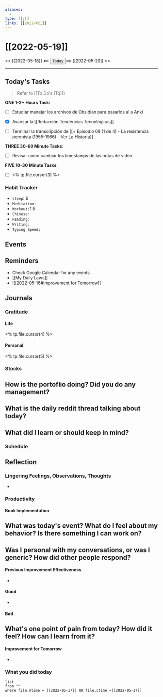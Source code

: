```yaml
---
aliases:
  - 
type: [[¡]]
links: [[2021-W21]]
---
```


# [[2022-05-19]]
<< [[2022-05-18]] <== <button class="date_button_today">Today</button>==> [[2022-05-20]] >>

---

## Today's Tasks
> Refer to [[To Do's (Tq)]]

**ONE 1-2+ Hours Task:**
- [ ] Estudiar manejar los archivos de Obsidian para pasarlos al a Anki
- [x] Avanzar la [[Redacción Tendencias Tecnológicas]]
- [ ] Terminar la transcripción de [[+ Episodio 09 (1 de 4) - La resistencia peronista (1955-1966) - Ver La Historia]]


**THREE 30-60 Minute Tasks**:
- [ ] Revisar como cambiar los timestamps de las notas de video 

**FIVE 10-30 Minute Tasks**:
- [ ] <% tp.file.cursor(3) %>

### Habit Tracker
- `sleep`::6
- `Meditation:` 
- `Workout:`1.5
- `Chinese:`
- `Reading:`
- `Writing:`
- `Typing Speed:` 

## Events 

## Reminders
- Check Google Calendar for any events
- [[My Daily Laws]]
- ![[2022-05-16#Improvement for Tomorrow]]
## Journals
### Gratitude
#### Life 
<% tp.file.cursor(4) %>
#### Personal
<% tp.file.cursor(5) %>


### Stocks
**How is the portoflio doing? Did you do any management?**
- 

**What is the daily reddit thread talking about today?**
- 

**What did I learn or should keep in mind?**
- 

### Schedule

## Reflection
### Lingering Feelings, Observations, Thoughts
- 
### Productivity
#### Book Implementation
**What was today's event? What do I feel about my behavior? Is there something I can work on?**
- 
**Was I personal with my conversations, or was I generic? How did other people respond?**
- 
#### Previous Improvement Effectiveness 
- 
#### Good
- 
#### Bad
**What's one point of pain from today? How did it feel? How can I learn from it?**
- 
#### Improvement for Tomorrow
- 



### What you did today
```dataview
list
from ""
where file.mtime = [[2022-05-17]] OR file.ctime =[[2022-05-17]]
```
